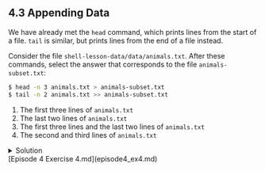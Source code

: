 ## 4.3 Appending Data

We have already met the ```head``` command, which prints lines from the start of a file. ```tail``` is similar, but prints lines from the end of a file instead.

Consider the file ```shell-lesson-data/data/animals.txt```. After these commands, select the answer that corresponds to the file ```animals-subset.txt```:

```bash
$ head -n 3 animals.txt > animals-subset.txt
$ tail -n 2 animals.txt >> animals-subset.txt
```

1. The first three lines of ```animals.txt```
1. The last two lines of ```animals.txt```
1. The first three lines and the last two lines of ```animals.txt```
1. The second and third lines of ```animals.txt```

<details>
  <summary>
Solution
  </summary>

  Option 3 is correct. For option 1 to be correct we would only run the <code>head</code> command. For option 2 to be correct we would only run the <code>tail</code> command. For option 4 to be correct we would have to pipe the output of <code>head</code> into <code>tail -n 2</code> by doing <code>head -n 3 animals.txt | tail -n 2 > animals-subset.txt</code>

</details>
[Episode 4 Exercise 4.md](episode4_ex4.md)
